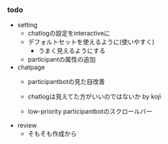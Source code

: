 ### todo
- setting
    - chatlogの設定をinteractiveに
    - デフォルトセットを使えるように(使いやすく)
        - うまく見えるようにする
    - participantの属性の追加
- chatpage
    - participantbotの見た目改善
    - chatlogは見えてた方がいいのではないか by koji

    - low-priority participantbotのスクロールバー
- review
    - そもそも作成から

